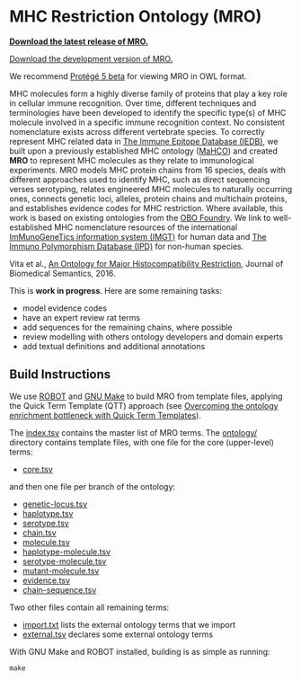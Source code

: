 # MHC Restriction Ontology (MRO)

[**Download the latest release of MRO.**](http://purl.obolibrary.org/obo/mro.owl)

[Download the development version of MRO.](mro.owl?raw=true)

We recommend [Protégé 5 beta](http://protege.stanford.edu/products.php#desktop-protege) for viewing MRO in OWL format.

MHC molecules form a highly diverse family of proteins that play a key role in cellular immune recognition. Over time, different techniques and terminologies have been developed to identify the specific type(s) of MHC molecule involved in a specific immune recognition context. No consistent nomenclature exists across different vertebrate species. To correctly represent MHC related data in [The Immune Epitope Database (IEDB)](http://www.iedb.org), we built upon a previously established MHC ontology ([MaHCO](http://www.bioinformatics.org/mahco/wiki/)) and created **MRO** to represent MHC molecules as they relate to immunological experiments. MRO models MHC protein chains from 16 species, deals with different approaches used to identify MHC, such as direct sequencing verses serotyping, relates engineered MHC molecules to naturally occurring ones, connects genetic loci, alleles, protein chains and multichain proteins, and establishes evidence codes for MHC restriction. Where available, this work is based on existing ontologies from the [OBO Foundry](http://obofoundry.org). We link to well-established MHC nomenclature resources of the international [ImMunoGeneTics information system (IMGT)](http://www.imgt.org) for human data and [The Immuno Polymorphism Database (IPD)](http://www.ebi.ac.uk/ipd) for non-human species.

Vita et al., [An Ontology for Major Histocompatibility Restriction](http://www.jbiomedsem.com/content/7/1/1), Journal of Biomedical Semantics, 2016.

This is **work in progress**. Here are some remaining tasks:

- model evidence codes
- have an expert review rat terms
- add sequences for the remaining chains, where possible
- review modelling with others ontology developers and domain experts
- add textual definitions and additional annotations


## Build Instructions

We use [ROBOT](https://github.com/ontodev/robot) and [GNU Make](https://www.gnu.org/software/make/) to build MRO from template files, applying the Quick Term Template (QTT) approach (see [Overcoming the ontology enrichment bottleneck with Quick Term Templates](http://dx.doi.org/10.3233/AO-2011-0086)).

The [index.tsv](index.tsv) contains the master list of MRO terms. The [ontology/](ontology/) directory contains template files, with one file for the core (upper-level) terms:

- [core.tsv](ontology/core.tsv)

and then one file per branch of the ontology:

- [genetic-locus.tsv](ontology/genetic-locus.tsv)
- [haplotype.tsv](ontology/haplotype.tsv)
- [serotype.tsv](ontology/serotype.tsv)
- [chain.tsv](ontology/chain.tsv)
- [molecule.tsv](ontology/molecule.tsv)
- [haplotype-molecule.tsv](ontology/haplotype-molecule.tsv)
- [serotype-molecule.tsv](ontology/serotype-molecule.tsv)
- [mutant-molecule.tsv](ontology/mutant-molecule.tsv)
- [evidence.tsv](ontology/evidence.tsv)
- [chain-sequence.tsv](ontology/chain-sequence.tsv)

Two other files contain all remaining terms:

- [import.txt](ontology/import.txt) lists the external ontology terms that we import
- [external.tsv](ontology/external.tsv) declares some external ontology terms

With GNU Make and ROBOT installed, building is as simple as running:

	make

